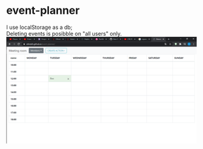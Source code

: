 # event-planner
I use localStorage as a db;<br/>
Deleting events is posibble on "all users" only.
![alt text](image.png "Prewiev")
